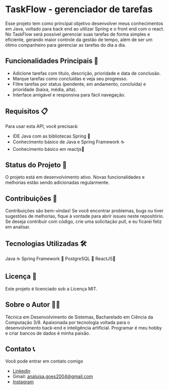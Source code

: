# TaskFlow - gerenciador de tarefas
Esse projeto tem como principal objetivo desenvolver meus conhecimentos em Java, voltado para back end ao utilizar Spring e o front end com o react. No TaskFlow será possível gerenciar suas tarefas de forma simples e eficiente, gerando maior controle da gestão de tempo, além de ser um ótimo companheiro para gerenciar as tarefas do dia a dia.

## Funcionalidades Principais 🚀
- Adicione tarefas com título, descrição, prioridade e data de conclusão.
- Marque tarefas como concluídas e veja seu progresso.
- Filtre tarefas por status (pendente, em andamento, concluída) e prioridade (baixa, média, alta).
- Interface amigável e responsiva para fácil navegação.

## Requisitos 📋
Para usar esta API, você precisará:

- IDE Java com as bibliotecas Spring 🌱
- Conhecimento básico de Java e Spring Framework ☕
- Conhecimento básico em reactjs🔹

## Status do Projeto 🌱
O projeto está em desenvolvimento ativo. Novas funcionalidades e melhorias estão sendo adicionadas regularmente.

## Contribuições 🤝
Contribuições são bem-vindas! Se você encontrar problemas, bugs ou tiver sugestões de melhorias, fique à vontade para abrir issues neste repositório. Se deseja contribuir com código, crie uma solicitação pull, e eu ficarei feliz em analisar.

## Tecnologias Utilizadas 🛠️
Java ☕
Spring Framework 🌸
PostgreSQL 🎲
ReactJS🔹

## Licença 📄
Este projeto é licenciado sob a Licença MIT.

## Sobre o Autor 👩‍💻
Técnica em Desenvolvimento de Sistemas, Bacharelado em Ciência da Computação 3/8. Apaixonada por tecnologia voltada para o desenvolvimento back-end e inteligência artificial. Programar é meu hobby e criar bancos de dados é minha paixão.

## Contato 📞
Você pode entrar em contato comigo
- [Linkedin](https://www.linkedin.com/in/ana-luisa-goes-barbosa/)
- Gmail: analuisa.goes2004@gmail.com
- [Instagram](https://www.instagram.com/ana_g0es/)

